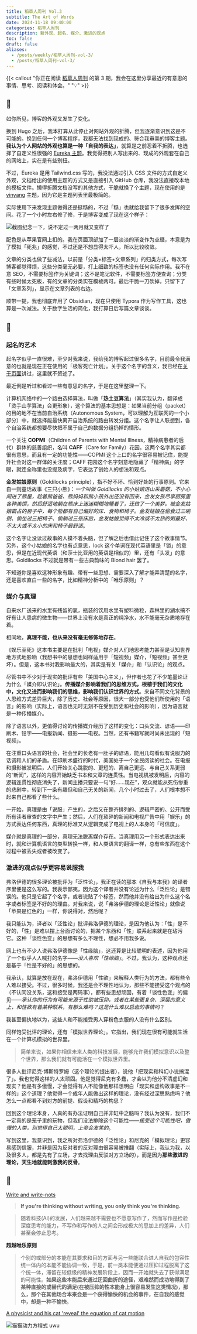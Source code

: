 ```yaml
---
title: 稻草人周刊 Vol.3
subtitle: The Art of Words
date: 2024-11-18 09:40:00
categories: 稻草人周刊
description: 新外观、起名、媒介、激进的观点
toc: false
draft: false
aliases:
  - /posts/weekly/稻草人周刊-vol-3/
  - /posts/稻草人周刊-vol-3/
---
```


{{< callout "你正在阅读 [稻草人周刊](/categories/稻草人周刊/) 的第 3 期，我会在这里分享最近的有意思的事情、思考、阅读和体会。" "💡" >}}

<!--more-->

## 🏃

如你所见，博客的外观又发生了变化。

换到 Hugo 之后，我本打算从此停止对网站外观的折腾，但我逐渐意识到这是不可能的。换到任何一个博客程序，我都无法找到现成的、符合我审美的博客主题。**我认为个人网站的外观也算是一种「自我的表达」**，就算是之前忍着不折腾，也选择了自定义性很强的 [Eureka 主题](https://github.com/wangchucheng/hugo-eureka)。我觉得把别人写出来的、现成的外观套在自己的网站上，实在是有些别扭。

不过，Eureka 是用 Tailwind.css 写的，我没法通过引入 CSS 文件的方式自定义外观，文档给出的使用主题的方式又是直接引入 GitHub 仓库，我没法直接改本地的模板文件。懒得折腾文档没写的其他方式，干脆就换了个主题，现在使用的是 [yinyang](https://github.com/joway/hugo-theme-yinyang) 主题，因为它是主题列表里最极简的。

实际使用下来发现主题做得还是挺糙的，不过「糙」也就给我留下了很多发挥的空间。花了一个小时左右修了修，于是博客变成了现在这个样子：

![截图纪念一下，说不定过一两月就又变样了](https://image.guhub.cn/picgo/202411172142643.png "截图纪念一下，说不定过一两月就又变样了")

配色是从苹果官网上扣的。我在页面顶部加了一层淡淡的渐变作为点缀，本意是为了模拟「死兆」的感觉，不过还是不想显得太吓人，所以比较收敛。

文章的分类也做了些减法，以前是「分类+标签+文章系列」的归类方式，每次写博客都觉得烦，这些分类毫无必要，打上细致的标签也没有任何实际作用。我不在意 SEO，不需要标签作为关键词；这不是笔记软件，不需要标签方便查询；分类有些时候太死板，有的文章的分类实在模棱两可。最后干脆一刀砍掉，只留下了「文章系列」，显示在文章列表的右边。

顺带一提，我也彻底弃用了 Obsidian，现在只使用 Typora 作为写作工具，这也算是一次减法。关于数字生活的简化，我打算日后写篇文章谈谈。

## 🤔

### 起名的艺术

起名字似乎一直很难，至少对我来说，我给我的博客起过很多名字，目前最令我满意的也就是现在正在使用的「极客死亡计划」。关于这个名字的含义，我已经在[关于页面](/about)讲过，这里就不赘述了。

最近倒是听过和看过一些有意思的名字，于是在这里整理一下。

计算机网络中的一个路由选择算法，叫做「**热土豆算法**」（其实我认为，翻译成「烫手山芋算法」会更形象），这个算法的基本思想是：如果当前分组（packet）的目的地不在当前自治系统（Autonomous System，可以理解为互联网的一个小部分）中，就选择能最快离开自治系统的路由转发分组。这个名字让人联想到，各个自治系统都想要尽快把不属于自己的数据分组扔掉的情形。

一个关注 **COPMI**（Children of Parents with Mental Illness，精神病患者的后代）群体的慈善组织，名叫 **CAFF**（Care for Family）花园。这两个名字其实都很有意思，而且有一定的功能性——COPMI 这个上口的名字很容易被记住，能提升社会对这一群体的关注度；CAFF 花园这个名字刻意地隐藏了「精神病」的字眼，就连全称里也没提及病字，它表达了创始人的想法和观点。

**金发姑娘原则**（Goldilocks principle），指不好不坏、恰到好处的行事原则。它来自一则童话故事《三只小熊》：*一个叫做 Goldilocks 的小姑娘进山采蘑菇，不小心闯进了熊屋，趁着熊爸爸、熊妈妈和熊小孩外出还没有回来，金发女孩尽享厨房里各种美馔，然后舒适地躺在熊床上迷迷糊糊地睡着了，还做了一个美梦。被金发姑娘霸占的房子中，每个熊都有自己偏好的床、食物和椅子。金发姑娘在偷食过三碗粥、偷坐过三把椅子、偷躺过三张床后，金发姑娘觉得不太冷或不太热的粥最好、不太大或不太小的床和椅子最舒适*。

这个名字让没读过故事的人摸不着头脑，但了解之后也借此记住了这个故事情节。另外，这个小姑娘的名字也有点意思，lock 这个单词在现代英语里是「锁」的意思，但是在近现代英语（和莎士比亚用的英语是相似的）里，还有「头发」的意思。Goldilocks 不过就是带有一些古典韵味的 Blond hair 罢了。

不知道你是喜欢这种形象有趣、带有一些思想、需要深入了解才能弄清楚的名字，还是喜欢直白一些的名字，比如精神分析中的「唯乐原则」？

### 媒介与真理

自来水厂送来的水里有残留的氯，瓶装的饮用水里有塑料微粒，森林里的湖水搞不好有让人患病的微生物——世界上没有水是真正的纯净水，水不能毫无杂质地存在着。

相同地，**真理不能，也从来没有毫无修饰地存在**。

《娱乐至死》这本书主要是在批判「电视」媒介对人们地思考能力甚至是认知世界地方式地影响（我想书中的思想也同样适用于「短视频」媒介，「短视频」甚至更坏）。但是，这本书对我影响最大的，其实是有关「媒介」和「认识论」的观点。

尽管书中不少对于现实的批评有些「美国中心主义」，但作者也花了不少笔墨论证为什么「媒介即认识论」。**传播媒介影响着我们的思维方式，根植于我们的文化中，文化又进而影响我们的思维，影响我们认识世界的方式**。来自不同文化背景的人思维方式差异巨大，除了历史、社会等原因，很大一部分也受他们所使用的「语言」的影响（实际上，语言也无时无刻不在受到历史和社会的影响），因为语言就是一种传播媒介。

除了语言以外，更值得讨论的传播媒介经历了这样的变化：口头交流、谚语——印刷术、铅字——电报新闻、摄影——电视。当然，还有书籍写就时尚未出现的「短视频」。

在注重口头语言的社会，社会里的长老有一肚子的谚语，能用几句看似有说服力的话调和人们的矛盾。在印刷术盛行的时代，美国处于一个全民阅读的社会。在电报和摄影被发明后，人们开始关心跳脱的、更短的、离自己更远、与自己关系更弱的“新闻”，这样的内容开始缺乏书本和文章的连贯性。当电视机被发明后，内容的逻辑连贯性彻底消失了，新闻主播只要说一句“好……现在”，观众就能从死伤惨重的悲剧中，转到下一条有趣但和自己无关的新闻，几个小时过去了，人们根本想不起来自己都看了些什么。

一开始，真理是由「说服」产生的，之后又在整齐排列的、逻辑严密的、公开而受所有读者审查的文字中产生；然后，人们在琐碎的新闻和电视广告中用「娱乐」的方式表达任何东西，真理的标准又从逻辑变成了电视上的人本身的「可信度」。

媒介就是真理的一部分，真理无法脱离媒介存在。当真理用另一个形式表达出来时，就和计算机语言的类型转换一样，和人类语言的翻译一样，总有些东西在这个过程中被丢失或者被改变了。

### 激进的观点似乎更容易说服我

弗洛伊德的很多理论被批评为「泛性论」，我正在读的那本《自我与本我》的译者序里便是这么写的。我表示鄙夷，因为这个译者并没有论述为什么「泛性论」是错误的。他只是它起了个名字，或者说贴了个标签，然而他并没有给出为什么这个名字或者标签是不好的的理由。对我来说，说「弗洛伊德的理论是泛性论」就像说「苹果是红色的」一样，你说得对，然后呢？

我只能认为，译者以「泛性论」批评弗洛伊德的理论，是因为他认为：「性」是不好的，「性」是难以摆上台面讨论的，把某个东西和「性」联系起来就是在玷污它。这种「谈性色变」的思想有多么不理性，想必不用我多说。

网上也有不少人说弗洛伊德像是「性缘脑」，这还算是比较聪明的表述，因为他用了一个似乎人人喊打的名字——*没人喜欢「性缘脑」*。不过，我认为，这种观点还是基于「性是不好的」的思想的。

我承认，就算是放在现在，弗洛伊德用「性欲」来解释人类行为的方法，都有些令人难以接受。不过，很多时候，我还是会不理性地认为，那些不能接受这个观点的（不认同没关系，这和接受是两码事），都有些思想顽固，有着「谈性色变」的偏见——*承认你的行为有可能来源于性欲被压抑，或者在某些更复杂、深层的意义上，和性欲有着某种联系，有那么难吗？这是什么难以启齿的事情吗*？

我甚至偏执地以为，这些人和不能接受男人穿粉色衣服的人没有什么区别。

同样饱受批评的理论，还有「模拟世界理论」。它指出，我们现在很有可能就生活在一个计算机模拟的世界里。

> 简单来说，如果你相信未来人类的科技发展，能够允许我们模拟意识以及整个世界，那么我们就有可能活在一个模拟世界里。

很多人批评尼克·博斯特罗姆（这个理论的提出者），说他「把现实和科幻小说搞混了」。我也觉得这样的人太顽固。他是觉得尼克有多蠢，才会以为他分不清虚幻和现实？他是有多傲慢，才会觉得有人不能像他那样想明白「现实和虚构故事是不一样的」这个道理？他觉得一个成年人能做出这样的理论，没有经过深思熟虑吗？他怎么一点都看不到对方的前提、假设和精巧的构思？

回到这个理论本身，人真的有办法证明自己并非缸中之脑吗？我认为没有，我们不一定真的是笼子里的玩物，但我们没法排除这个可能性——*接受这个可能性吧，傲慢的人类，别觉得自己太聪明，上帝会发笑的*。

写到这里，我意识到，我之所对弗洛伊德的「泛性论」和尼克的「模拟理论」更容易感到信服，并非是因为反对者的反对理由很容易被推翻（实际上，我认为我，以及很多人，都是先有了立场，才去找理由反驳对方立场的），而是因为**那些激进的理论，天生地就能刺激我的反骨**。

## 📒

[Write and write-nots](https://paulgraham.com/writes.html)

> **If you're thinking without writing, you only think you're thinking.**

> 随着科技(AI)的发展，人们越来越不需要也不愿意写作了，然而写作是检验深度思考的能力，不写作和写作的人之间会形成极大的思加上的差异，人们甚至会停止思考。

**超越唯乐原则**

> 个别的或部分的本能在其要求和目的方面与另一些能联合进人自我的包容性统一体内的本能不能协调一致，于是，前一类本能便通过压抑过程脱离了这个统一体，滞留在较低级的精神发展阶段上，因而一开始就失去了获得满足的可能性。**如果这些本能后来通过迂回曲折的途径，艰难然而成功地得到了某种直接的或替代的满足(在被压抑的性本能身上很容易发生这类情况)，那么，那个在其他场合本来会是一个获得愉快的机会的事件，在自我的感觉中，却是一种不愉快**。

[A physicist and his cat 'reveal' the equation of cat motion](https://phys.org/news/2024-10-physicist-cat-reveal-equation-motion.html)

![猫猫动力方程式 uwu](https://image.guhub.cn/picgo/202411172311708.png "猫猫动力方程式 uwu")
